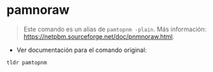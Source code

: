 # pamnoraw

> Este comando es un alias de `pamtopnm -plain`.
> Más información: <https://netpbm.sourceforge.net/doc/pnmnoraw.html>.

- Ver documentación para el comando original:

`tldr pamtopnm`
